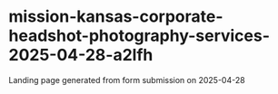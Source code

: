 # mission-kansas-corporate-headshot-photography-services-2025-04-28-a2lfh
Landing page generated from form submission on 2025-04-28
